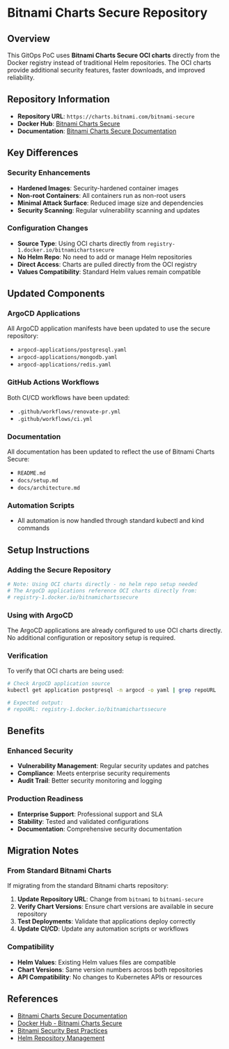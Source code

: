 # Bitnami Charts Secure Repository

## Overview

This GitOps PoC uses **Bitnami Charts Secure OCI charts** directly from the
Docker registry instead of traditional Helm repositories. The OCI charts provide
additional security features, faster downloads, and improved reliability.

## Repository Information

- **Repository URL**: `https://charts.bitnami.com/bitnami-secure`
- **Docker Hub**: [Bitnami Charts Secure](https://hub.docker.com/u/bitnamichartssecure)
- **Documentation**: [Bitnami Charts Secure Documentation](https://docs.bitnami.com/kubernetes/)

## Key Differences

### Security Enhancements

- **Hardened Images**: Security-hardened container images
- **Non-root Containers**: All containers run as non-root users
- **Minimal Attack Surface**: Reduced image size and dependencies
- **Security Scanning**: Regular vulnerability scanning and updates

### Configuration Changes

- **Source Type**: Using OCI charts directly from `registry-1.docker.io/bitnamichartssecure`
- **No Helm Repo**: No need to add or manage Helm repositories
- **Direct Access**: Charts are pulled directly from the OCI registry
- **Values Compatibility**: Standard Helm values remain compatible

## Updated Components

### ArgoCD Applications

All ArgoCD application manifests have been updated to use the secure repository:

- `argocd-applications/postgresql.yaml`
- `argocd-applications/mongodb.yaml`
- `argocd-applications/redis.yaml`

### GitHub Actions Workflows

Both CI/CD workflows have been updated:

- `.github/workflows/renovate-pr.yml`
- `.github/workflows/ci.yml`

### Documentation

All documentation has been updated to reflect the use of Bitnami Charts Secure:

- `README.md`
- `docs/setup.md`
- `docs/architecture.md`

### Automation Scripts

- All automation is now handled through standard kubectl and kind commands

## Setup Instructions

### Adding the Secure Repository

```bash
# Note: Using OCI charts directly - no helm repo setup needed
# The ArgoCD applications reference OCI charts directly from:
# registry-1.docker.io/bitnamichartssecure
```

### Using with ArgoCD

The ArgoCD applications are already configured to use OCI charts directly.
No additional configuration or repository setup is required.

### Verification

To verify that OCI charts are being used:

```bash
# Check ArgoCD application source
kubectl get application postgresql -n argocd -o yaml | grep repoURL

# Expected output:
# repoURL: registry-1.docker.io/bitnamichartssecure
```

## Benefits

### Enhanced Security

- **Vulnerability Management**: Regular security updates and patches
- **Compliance**: Meets enterprise security requirements
- **Audit Trail**: Better security monitoring and logging

### Production Readiness

- **Enterprise Support**: Professional support and SLA
- **Stability**: Tested and validated configurations
- **Documentation**: Comprehensive security documentation

## Migration Notes

### From Standard Bitnami Charts

If migrating from the standard Bitnami charts repository:

1. **Update Repository URL**: Change from `bitnami` to `bitnami-secure`
2. **Verify Chart Versions**: Ensure chart versions are available in secure repository
3. **Test Deployments**: Validate that applications deploy correctly
4. **Update CI/CD**: Update any automation scripts or workflows

### Compatibility

- **Helm Values**: Existing Helm values files are compatible
- **Chart Versions**: Same version numbers across both repositories
- **API Compatibility**: No changes to Kubernetes APIs or resources

## References

- [Bitnami Charts Secure Documentation](https://docs.bitnami.com/kubernetes/)
- [Docker Hub - Bitnami Charts Secure](https://hub.docker.com/u/bitnamichartssecure)
- [Bitnami Security Best Practices](https://docs.bitnami.com/kubernetes/security/)
- [Helm Repository Management](https://helm.sh/docs/helm/helm_repo/)
